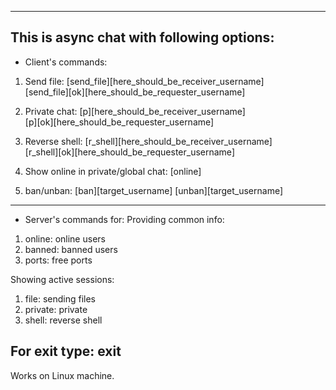 ----------------------------------------------------
This is async chat with following options:
----------------------------------------------------
- Client's commands:
1. Send file:
[send_file][here_should_be_receiver_username]		
[send_file][ok][here_should_be_requester_username]

2. Private chat:
[p][here_should_be_receiver_username]		
[p][ok][here_should_be_requester_username]

3. Reverse shell:
[r_shell][here_should_be_receiver_username]		
[r_shell][ok][here_should_be_requester_username]

4. Show online in private/global chat:
[online]

5. ban/unban:
[ban][target_username]
[unban][target_username]

----------------------------------------------------
- Server's commands for:
Providing common info:
1. online: online users
2. banned: banned users
3. ports: free ports

Showing active sessions:
1. file: sending files
2. private: private
3. shell: reverse shell

For exit type: exit
----------------------------------------------------

Works on Linux machine.
